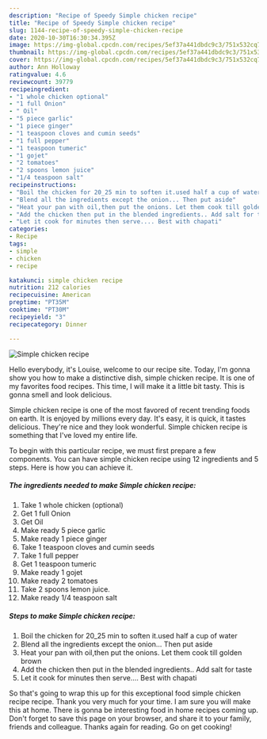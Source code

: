 ```yaml
---
description: "Recipe of Speedy Simple chicken recipe"
title: "Recipe of Speedy Simple chicken recipe"
slug: 1144-recipe-of-speedy-simple-chicken-recipe
date: 2020-10-30T16:30:34.395Z
image: https://img-global.cpcdn.com/recipes/5ef37a441dbdc9c3/751x532cq70/simple-chicken-recipe-recipe-main-photo.jpg
thumbnail: https://img-global.cpcdn.com/recipes/5ef37a441dbdc9c3/751x532cq70/simple-chicken-recipe-recipe-main-photo.jpg
cover: https://img-global.cpcdn.com/recipes/5ef37a441dbdc9c3/751x532cq70/simple-chicken-recipe-recipe-main-photo.jpg
author: Ann Holloway
ratingvalue: 4.6
reviewcount: 39779
recipeingredient:
- "1 whole chicken optional"
- "1 full Onion"
- " Oil"
- "5 piece garlic"
- "1 piece ginger"
- "1 teaspoon cloves and cumin seeds"
- "1 full pepper"
- "1 teaspoon tumeric"
- "1 gojet"
- "2 tomatoes"
- "2 spoons lemon juice"
- "1/4 teaspoon salt"
recipeinstructions:
- "Boil the chicken for 20_25 min to soften it.used half a cup of water"
- "Blend all the ingredients except the onion... Then put aside"
- "Heat your pan with oil,then put the onions. Let them cook till golden brown"
- "Add the chicken then put in the blended ingredients.. Add salt for taste"
- "Let it cook for minutes then serve.... Best with chapati"
categories:
- Recipe
tags:
- simple
- chicken
- recipe

katakunci: simple chicken recipe 
nutrition: 212 calories
recipecuisine: American
preptime: "PT35M"
cooktime: "PT30M"
recipeyield: "3"
recipecategory: Dinner

---
```



![Simple chicken recipe](https://img-global.cpcdn.com/recipes/5ef37a441dbdc9c3/751x532cq70/simple-chicken-recipe-recipe-main-photo.jpg)

Hello everybody, it's Louise, welcome to our recipe site. Today, I'm gonna show you how to make a distinctive dish, simple chicken recipe. It is one of my favorites food recipes. This time, I will make it a little bit tasty. This is gonna smell and look delicious.

Simple chicken recipe is one of the most favored of recent trending foods on earth. It is enjoyed by millions every day. It's easy, it is quick, it tastes delicious. They're nice and they look wonderful. Simple chicken recipe is something that I've loved my entire life.




To begin with this particular recipe, we must first prepare a few components. You can have simple chicken recipe using 12 ingredients and 5 steps. Here is how you can achieve it.

<!--inarticleads1-->

##### The ingredients needed to make Simple chicken recipe:

1. Take 1 whole chicken (optional)
1. Get 1 full Onion
1. Get  Oil
1. Make ready 5 piece garlic
1. Make ready 1 piece ginger
1. Take 1 teaspoon cloves and cumin seeds
1. Take 1 full pepper
1. Get 1 teaspoon tumeric
1. Make ready 1 gojet
1. Make ready 2 tomatoes
1. Take 2 spoons lemon juice.
1. Make ready 1/4 teaspoon salt




<!--inarticleads2-->

##### Steps to make Simple chicken recipe:

1. Boil the chicken for 20_25 min to soften it.used half a cup of water
1. Blend all the ingredients except the onion... Then put aside
1. Heat your pan with oil,then put the onions. Let them cook till golden brown
1. Add the chicken then put in the blended ingredients.. Add salt for taste
1. Let it cook for minutes then serve.... Best with chapati




So that's going to wrap this up for this exceptional food simple chicken recipe recipe. Thank you very much for your time. I am sure you will make this at home. There is gonna be interesting food in home recipes coming up. Don't forget to save this page on your browser, and share it to your family, friends and colleague. Thanks again for reading. Go on get cooking!
